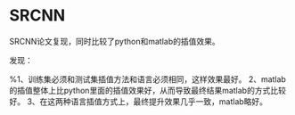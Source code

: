 # SRCNN
SRCNN论文复现，同时比较了python和matlab的插值效果。

发现：

%1、训练集必须和测试集插值方法和语言必须相同，这样效果最好。
2、matlab的插值整体上比python里面的插值效果好，从而导致最终结果matlab的方式比较好。
3、在这两种语言插值方式上，最终提升效果几乎一致，matlab略好。

